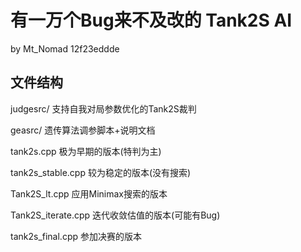 # 有一万个Bug来不及改的 Tank2S AI

by Mt_Nomad 12f23eddde

## 文件结构
judgesrc/   支持自我对局参数优化的Tank2S裁判

geasrc/     遗传算法调参脚本+说明文档

tank2s.cpp  极为早期的版本(特判为主)

tank2s_stable.cpp   较为稳定的版本(没有搜索)

Tank2S_lt.cpp   应用Minimax搜索的版本

Tank2S_iterate.cpp  迭代收敛估值的版本(可能有Bug)

tank2s_final.cpp    参加决赛的版本
